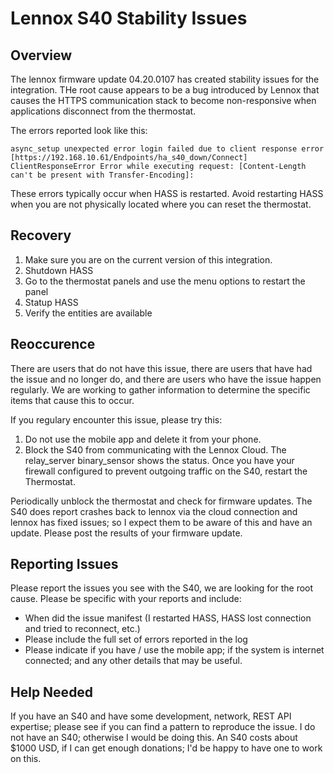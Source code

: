 # Lennox S40 Stability Issues

## Overview

The lennox firmware update 04.20.0107 has created stability issues for the integration. THe root cause appears to be a bug introduced by Lennox that causes the HTTPS communication stack to become non-responsive when applications disconnect from the thermostat.

The errors reported look like this:

```
async_setup unexpected error login failed due to client response error [https://192.168.10.61/Endpoints/ha_s40_down/Connect] ClientResponseError Error while executing request: [Content-Length can't be present with Transfer-Encoding]:
```

These errors typically occur when HASS is restarted. Avoid restarting HASS when you are not physically located where you can reset the thermostat.

## Recovery

1. Make sure you are on the current version of this integration.
2. Shutdown HASS
3. Go to the thermostat panels and use the menu options to restart the panel
4. Statup HASS
5. Verify the entities are available

## Reoccurence

There are users that do not have this issue, there are users that have had the issue and no longer do, and there are users who have the issue happen regularly. We are working to gather information to determine the specific items that cause this to occur.

If you regulary encounter this issue, please try this:

1. Do not use the mobile app and delete it from your phone.
2. Block the S40 from communicating with the Lennox Cloud. The relay_server binary_sensor shows the status. Once you have your firewall configured to prevent outgoing traffic on the S40, restart the Thermostat.

Periodically unblock the thermostat and check for firmware updates. The S40 does report crashes back to lennox via the cloud connection and lennox has fixed issues; so I expect them to be aware of this and have an update. Please post the results of your firmware update.

## Reporting Issues

Please report the issues you see with the S40, we are looking for the root cause. Please be specific with your reports and include:

- When did the issue manifest (I restarted HASS, HASS lost connection and tried to reconnect, etc.)
- Please include the full set of errors reported in the log
- Please indicate if you have / use the mobile app; if the system is internet connected; and any other details that may be useful.

## Help Needed

If you have an S40 and have some development, network, REST API expertise; please see if you can find a pattern to reproduce the issue. I do not have an S40; otherwise I would be doing this. An S40 costs about $1000 USD, if I can get enough donations; I'd be happy to have one to work on this.
